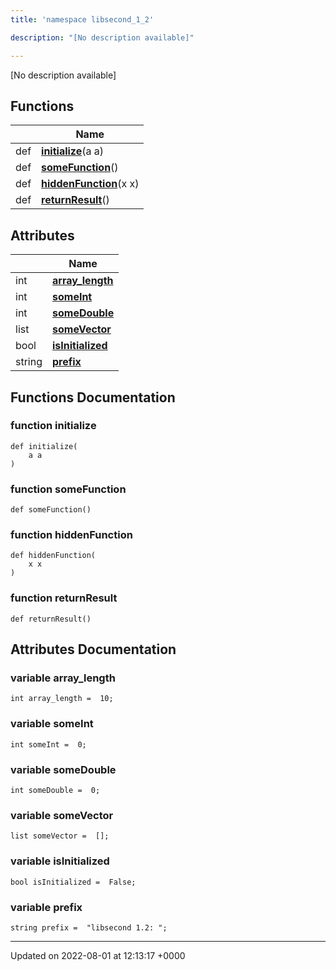 ```yaml
---
title: 'namespace libsecond_1_2'

description: "[No description available]"

---
```







[No description available]

## Functions

|                | Name           |
| -------------- | -------------- |
| def | **[initialize](/documentation/code/namespaces/namespacelibsecond__1__2/#function-initialize)**(a a) |
| def | **[someFunction](/documentation/code/namespaces/namespacelibsecond__1__2/#function-somefunction)**() |
| def | **[hiddenFunction](/documentation/code/namespaces/namespacelibsecond__1__2/#function-hiddenfunction)**(x x) |
| def | **[returnResult](/documentation/code/namespaces/namespacelibsecond__1__2/#function-returnresult)**() |

## Attributes

|                | Name           |
| -------------- | -------------- |
| int | **[array_length](/documentation/code/namespaces/namespacelibsecond__1__2/#variable-array-length)**  |
| int | **[someInt](/documentation/code/namespaces/namespacelibsecond__1__2/#variable-someint)**  |
| int | **[someDouble](/documentation/code/namespaces/namespacelibsecond__1__2/#variable-somedouble)**  |
| list | **[someVector](/documentation/code/namespaces/namespacelibsecond__1__2/#variable-somevector)**  |
| bool | **[isInitialized](/documentation/code/namespaces/namespacelibsecond__1__2/#variable-isinitialized)**  |
| string | **[prefix](/documentation/code/namespaces/namespacelibsecond__1__2/#variable-prefix)**  |


## Functions Documentation

### function initialize

```
def initialize(
    a a
)
```


### function someFunction

```
def someFunction()
```


### function hiddenFunction

```
def hiddenFunction(
    x x
)
```


### function returnResult

```
def returnResult()
```



## Attributes Documentation

### variable array_length

```
int array_length =  10;
```


### variable someInt

```
int someInt =  0;
```


### variable someDouble

```
int someDouble =  0;
```


### variable someVector

```
list someVector =  [];
```


### variable isInitialized

```
bool isInitialized =  False;
```


### variable prefix

```
string prefix =  "libsecond 1.2: ";
```





-------------------------------

Updated on 2022-08-01 at 12:13:17 +0000